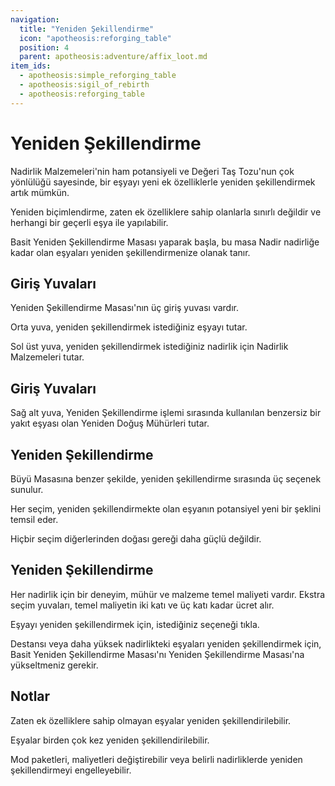 ```yaml
---
navigation:
  title: "Yeniden Şekillendirme"
  icon: "apotheosis:reforging_table"
  position: 4
  parent: apotheosis:adventure/affix_loot.md
item_ids:
  - apotheosis:simple_reforging_table
  - apotheosis:sigil_of_rebirth
  - apotheosis:reforging_table
---
```


# Yeniden Şekillendirme

<Color id="blue">Nadirlik Malzemeleri</Color>'nin ham potansiyeli ve <Color id="blue">Değeri Taş Tozu</Color>'nun çok yönlülüğü sayesinde, bir eşyayı yeni ek özelliklerle yeniden şekillendirmek artık mümkün.

Yeniden biçimlendirme, zaten ek özelliklere sahip olanlarla sınırlı değildir ve herhangi bir geçerli eşya ile yapılabilir.

<Color hex="#5555FF">Basit Yeniden Şekillendirme Masası</Color> yaparak başla, bu masa <Color hex="#5555FF">Nadir</Color> nadirliğe kadar olan eşyaları yeniden şekillendirmenize olanak tanır.

<Recipe id="apotheosis:simple_reforging_table" />

## Giriş Yuvaları

Yeniden Şekillendirme Masası'nın üç giriş yuvası vardır.

Orta yuva, yeniden şekillendirmek istediğiniz eşyayı tutar.

Sol üst yuva, yeniden şekillendirmek istediğiniz nadirlik için <Color id="blue">Nadirlik Malzemeleri</Color> tutar.

## Giriş Yuvaları

Sağ alt yuva, Yeniden Şekillendirme işlemi sırasında kullanılan benzersiz bir yakıt eşyası olan <Color id="blue">Yeniden Doğuş Mühürleri</Color> tutar.

<Recipe id="apotheosis:sigil_of_rebirth" />

## Yeniden Şekillendirme

Büyü Masasına benzer şekilde, yeniden şekillendirme sırasında üç seçenek sunulur.

Her seçim, yeniden şekillendirmekte olan eşyanın potansiyel yeni bir şeklini temsil eder.

Hiçbir seçim diğerlerinden doğası gereği daha güçlü değildir.

## Yeniden Şekillendirme

Her nadirlik için bir deneyim, mühür ve malzeme temel maliyeti vardır. Ekstra seçim yuvaları, temel maliyetin iki katı ve üç katı kadar ücret alır.

Eşyayı yeniden şekillendirmek için, istediğiniz seçeneği tıkla.

<Color hex="#BB00BB">Destansı</Color> veya daha yüksek nadirlikteki eşyaları yeniden şekillendirmek için, <Color hex="#5555FF">Basit Yeniden Şekillendirme Masası</Color>'nı <Color hex="#BB00BB">Yeniden Şekillendirme Masası</Color>'na yükseltmeniz gerekir.

<Recipe id="apotheosis:reforging_table" />

## Notlar

Zaten ek özelliklere sahip olmayan eşyalar yeniden şekillendirilebilir.

Eşyalar birden çok kez yeniden şekillendirilebilir.

Mod paketleri, maliyetleri değiştirebilir veya belirli nadirliklerde yeniden şekillendirmeyi engelleyebilir.

